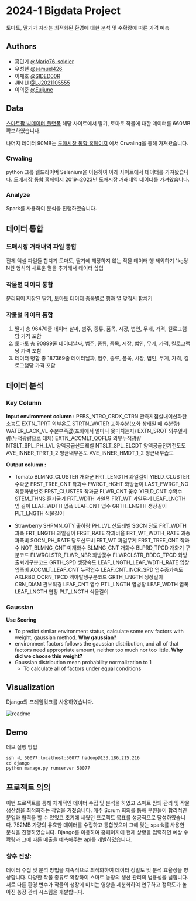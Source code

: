 # 2024-1 Bigdata Project

토마토, 딸기가 자라는 최적화된 환경에 대한 분석 및 수확량에 따른 가격 예측

## Authors

- 홍민기 [@Mario76-soldier](https://github.com/Mario76-soldier)
- 우성현 [@samuel426](https://github.com/samuel426)
- 이재호 [@SIDED00R](https://github.com/SIDED00R)
- JIN LI [@LJ2021105555](https://github.com/LJ2021105555)
- 이의준 [@Euijune](https://github.com/Euijune)

## Data

[스마트팜 빅데이터 플랫폼](https://www.n-farm.kr/dataproduct?page=0&sort=issued&limit=15&category=[%2233%22])
해당 사이트에서 딸기, 토마토 작물에 대한 데이터를 660MB 확보하였습니다.

나머지 데이터 90MB는
[도매시장 통합 홈페이지](https://at.agromarket.kr/domeinfo/smallTrade.do) 에서
Crwaling을 통해 가져왔습니다.

### Crwaling

python 크롬 웹드라이버 Selenium을 이용하여 아래 사이트에서 데이터를 가져왔습니다.
[도매시장 통합 홈페이지](https://at.agromarket.kr/domeinfo/smallTrade.do)
2019~2023년 도매시장 거래내역 데이터를 가져왔습니다.

### Analyze

Spark를 사용하여 분석을 진행하였습니다.

## 데이터 통합

### 도매시장 거래내역 파일 통합

전체 엑셀 파일들 합치기
토마토, 딸기에 해당하지 않는 작물 데이터 행 제외하기
1kg당 N원 형식의 새로운 열을 추가해서 데이터 삽입

### 작물별 데이터 통합

분리되어 저장된 딸기, 토마토 데이터 종목별로 행과 열 맞춰서 합치기

### 작물별 데이터 통합

1. 딸기 총 96470줄 데이터 날짜, 범주, 종류, 품목, 시장, 법인, 무게, 가격, 킬로그램당 가격 포함 
2. 토마토 총 90899줄 데이터날짜, 범주, 종류, 품목, 시장, 법인, 무게, 가격, 킬로그램당 가격 포함 
3. 데이터 병합 총 187369줄 데이터날짜, 범주, 종류, 품목, 시장, 법인, 무게, 가격, 킬로그램당 가격 포함

## 데이터 분석

### Key Column

**Input environment column :**
PFBS_NTRO_CBDX_CTRN 관측지점실내이산화탄소농도
EXTN_TPRT 외부온도 
STRTN_WATER 포화수분(포화 상태일 때 수분량)
WATER_LACK_VL 수분부족값(포화에서 얼마나 못미치는지)
EXTN_SRQT 외부일사량(누적광량으로 대체)
EXTN_ACCMLT_QOFLG 외부누적광량
NTSLT_SPL_PH_LVL 양액공급산도레벨
NTSLT_SPL_ELCDT 양액공급전기전도도
AVE_INNER_TPRT_1_2 평균내부온도
AVE_INNER_HMDT_1_2 평균내부습도

**Output column :**
- Tomato 
    BLMNG_CLUSTER 개화군
    FRT_LENGTH 과일길이
    YIELD_CLUSTER 수확군
    FRST_TREE_CNT 착과수
    FWRCT_HGHT 화방높이
    LAST_FWRCT_NO 최종화방번호
    FRST_CLUSTER 착과군
    FLWR_CNT 꽃수
    YIELD_CNT 수확수
    STEM_THNS 줄기굵기
    FRT_WDTH 과일폭
    FRT_WT 과일무게
    LEAF_LNGTH 잎 길이
    LEAF_WDTH 엽폭
    LEAF_CNT 엽수
    GRTH_LNGTH 생장길이
    PLT_LNGTH 식물길이

- Strawberry
    SHPMN_QTY 출하량
    PH_LVL 산도레벨
    SGCN 당도
    FRT_WDTH 과폭
    FRT_LNGTH 과일길이
    FRST_RATE 착과비율
    FRT_WT_WDTH_RATE 과중과폭비
    SGCN_PH_RATE 당도산도비
    FRT_WT 과일무게
    FRST_TREE_CNT 착과수
    NOT_BLMNG_CNT 미개화수
    BLMNG_CNT 개화수
    BLPRD_TPCD 개화기 구분코드
    FLWRCLSTR_FLWR_NBR 화방꽃수
    FLWRCLSTR_BDDG_TPCD 화방출뢰기구분코드
    GRTH_SPD 생장속도
    LEAF_LNGTH_LEAF_WDTH_RATE 엽장엽폭비
    ACCMLT_LEAF_CNT 누적엽수
    LEAF_CNT_INCR_SPD 엽수증가속도
    AXLRBD_OCRN_TPCD 액아발생구분코드
    GRTH_LNGTH 생장길이
    CRN_DIAM 관부직경
    LEAF_CNT 엽수
    PTL_LNGTH 엽병장
    LEAF_WDTH 엽폭
    LEAF_LNGTH 엽장
    PLT_LNGTH 식물길이



### Gaussian
**Use Scoring**
- To predict similar environment status, calculate some env factors with weight, gaussian method.
**Why gaussian?**
- environment factors follows the gaussian distribution, and all of that factors need appropriate amount, neither too much nor too little.
**Why did we choose this weight?**
- Gaussian distribution mean probability normalization to 1
  - To calculate all of factors under equal conditions


## Visualization

Django의 프레임워크를 사용하였습니다.

![readme](https://github.com/philip-lee-khu/2024-BIGDATA-PROJECT-4/assets/49184956/684d1e76-11d4-4050-951c-4c6bfb735481)


## Demo
데모 실행 방법

```
ssh -L 50077:localhost:50077 hadoop@133.186.215.216
cd django
python manage.py runserver 50077
```

## 프로젝트 의의

이번 프로젝트를 통해 체계적인 데이터 수집 및 분석을 하였고 스마트 팜의 관리 및 작물 생산성을 최적화하는 작업을 거쳤습니다.
매주 Scrum 회의를 통해 부원들이 합리적인 분업과 협력을 할 수 있었고 초기에 세웠던 프로젝트 목표를 성공적으로 달성하였습니다.
752MB 가량의 유효한 데이터를 수집하고 통합했으며 그에 맞는 spark를 사용한 분석을 진행하였습니다.
Django를 이용하여 홈페이지에 현재 상황을 입력하면 예상 수확량과 그에 따른 매출을 예측해주는 api를 개발하였습니다.

### 향후 전망:

데이터 수집 및 분석 방법을 지속적으로 최적화하여 데이터 정밀도 및 분석 효율성을 향상합니다.
다양한 작물 종류로 확장하여 스마트 농장의 생산 관리의 범용성을 넓힙니다.
서로 다른 환경 변수가 작물의 생장에 미치는 영향을 세분화하여 연구하고 정확도가 높아진 농장 관리 시스템을 개발합니다.
